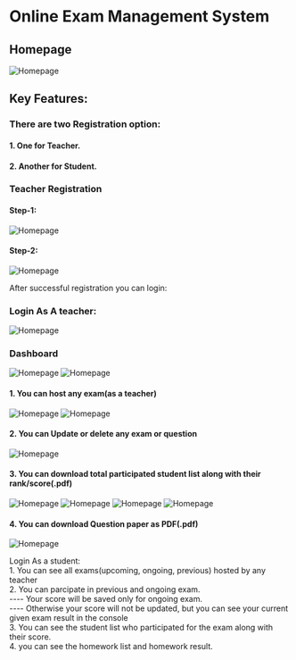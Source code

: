 # Online Exam Management System
## Homepage
![Homepage](images/homepage.PNG)

## Key Features:

### There are two Registration option:
 #### 1. One for Teacher.
 #### 2. Another for Student.
    
### Teacher Registration
#### Step-1:
![Homepage](images/Registration%20Option.PNG)
#### Step-2: 
![Homepage](images/Teacher%20Registration.PNG)
 
After successful registration you can login:

### Login As A teacher:
   ![Homepage](images/Teacher%20Login.PNG)
    
   ### Dashboard
   ![Homepage](images/Teacher%20Dashboard-1.PNG)
   ![Homepage](images/Teacher%20Dashboard-2.PNG)
    
   #### 1. You can host any exam(as a teacher)
   ![Homepage](images/Setting%20Exam.PNG)
   ![Homepage](images/Inserting%20Questions.PNG)
    
   #### 2. You can Update or delete any exam or question
   ![Homepage](images/Add%20or%20Edit.PNG)
    
   #### 3. You can download total participated student list along with their rank/score(.pdf)
   ![Homepage](images/Result-1.PNG)
   ![Homepage](images/Result-2.PNG)
   ![Homepage](images/Exam%20lists.PNG)
   ![Homepage](images/Exam%20info.PNG)
    
   #### 4. You can download Question paper as PDF(.pdf)
   ![Homepage](images/Teacher%20Login.PNG)
    
Login As a student:\
    1. You can see all exams(upcoming, ongoing, previous) hosted by any teacher\
    2. You can parcipate in previous and ongoing exam.\
        ---- Your score will be saved only for ongoing exam.\
        ---- Otherwise your score will not be updated, but you can see your current given exam result in the console\
    3. You can see the student list who participated for the exam along with their score.\
    4. you can see the homework list and homework result.
